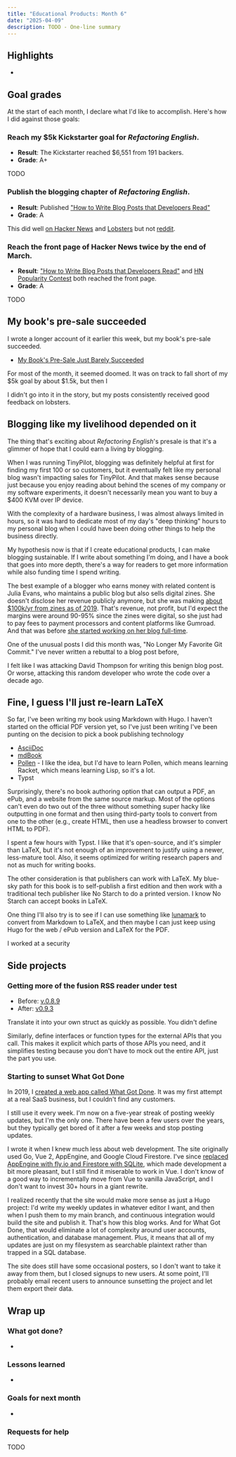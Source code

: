 ```yaml
---
title: "Educational Products: Month 6"
date: "2025-04-09"
description: TODO - One-line summary
---
```


## Highlights

-

## Goal grades

At the start of each month, I declare what I'd like to accomplish. Here's how I did against those goals:

### Reach my $5k Kickstarter goal for _Refactoring English_.

- **Result**: The Kickstarter reached $6,551 from 191 backers.
- **Grade**: A+

TODO

### Publish the blogging chapter of _Refactoring English_.

- **Result**: Published ["How to Write Blog Posts that Developers Read"](https://refactoringenglish.com/chapters/write-blog-posts-developers-read/)
- **Grade**: A

This did well [on Hacker News](https://news.ycombinator.com/item?id=43503872) and [Lobsters](https://lobste.rs/s/youq7y/how_write_blog_posts_developers_read) but not [reddit](https://www.reddit.com/r/programming/comments/1jl3wgw/how_to_write_blog_posts_that_developers_read/).

### Reach the front page of Hacker News twice by the end of March.

- **Result**: ["How to Write Blog Posts that Developers Read"](https://news.ycombinator.com/item?id=43503872) and [HN Popularity Contest](https://refactoringenglish.com/tools/hn-popularity/) both reached the front page.
- **Grade**: A

TODO

## My book's pre-sale succeeded

I wrote a longer account of it earlier this week, but my book's pre-sale succeeded.

- [My Book's Pre-Sale Just Barely Succeeded](/book-pre-sale-just-barely-succeeded/)

For most of the month, it seemed doomed. It was on track to fall short of my $5k goal by about $1.5k, but then I

I didn't go into it in the story, but my posts consistently received good feedback on lobsters.

## Blogging like my livelihood depended on it

The thing that's exciting about _Refactoring English_'s presale is that it's a glimmer of hope that I could earn a living by blogging.

When I was running TinyPilot, blogging was definitely helpful at first for finding my first 100 or so customers, but it eventually felt like my personal blog wasn't impacting sales for TinyPilot. And that makes sense because just because you enjoy reading about behind the scenes of my company or my software experiments, it doesn't necessarily mean you want to buy a $400 KVM over IP device.

With the complexity of a hardware business, I was almost always limited in hours, so it was hard to dedicate most of my day's "deep thinking" hours to my personal blog when I could have been doing other things to help the business directly.

My hypothesis now is that if I create educational products, I can make blogging sustainable. If I write about something I'm doing, and I have a book that goes into more depth, there's a way for readers to get more information while also funding time I spend writing.

The best example of a blogger who earns money with related content is Julia Evans, who maintains a public blog but also sells digital zines. She doesn't disclose her revenue publicly anymore, but she was making [about $100k/yr from zines as of 2019](https://jvns.ca/blog/2019/10/01/zine-revenue-2019/). That's revenue, not profit, but I'd expect the margins were around 90-95% since the zines were digital, so she just had to pay fees to payment processors and content platforms like Gumroad. And that was before [she started working on her blog full-time](https://jvns.ca/blog/2019/09/13/a-year-explaining-computer-things/).

One of the unusual posts I did this month was, "No Longer My Favorite Git Commit." I've never written a rebuttal to a blog post before,

I felt like I was attacking David Thompson for writing this benign blog post. Or worse, attacking this random developer who wrote the code over a decade ago.

## Fine, I guess I'll just re-learn LaTeX

So far, I've been writing my book using Markdown with Hugo. I haven't started on the official PDF version yet, so I've just been writing I've been punting on the decision to pick a book publishing technology

- [AsciiDoc](https://asciidoc.org/)
- [mdBook](https://rust-lang.github.io/mdBook/)
- [Pollen](https://docs.racket-lang.org/pollen/index.html) - I like the idea, but I'd have to learn Pollen, which means learning Racket, which means learning Lisp, so it's a lot.
- Typst

Surprisingly, there's no book authoring option that can output a PDF, an ePub, and a website from the same source markup. Most of the options can't even do two out of the three without something super hacky like outputting in one format and then using third-party tools to convert from one to the other (e.g., create HTML, then use a headless browser to convert HTML to PDF).

I spent a few hours with Typst. I like that it's open-source, and it's simpler than LaTeX, but it's not enough of an improvement to justify using a newer, less-mature tool. Also, it seems optimized for writing research papers and not as much for writing books.

The other consideration is that publishers can work with LaTeX. My blue-sky path for this book is to self-publish a first edition and then work with a traditional tech publisher like No Starch to do a printed version. I know No Starch can accept books in LaTeX.

One thing I'll also try is to see if I can use something like [lunamark](https://github.com/jgm/lunamark) to convert from Markdown to LaTeX, and then maybe I can just keep using Hugo for the web / ePub version and LaTeX for the PDF.

I worked at a security

## Side projects

### Getting more of the fusion RSS reader under test

- Before: [v.0.8.9](https://github.com/0x2E/fusion/tree/v0.8.9/service/pull)
- After: [v0.9.3](https://github.com/0x2E/fusion/tree/v0.9.3/service/pull)

Translate it into your own struct as quickly as possible. You didn't define

Similarly, define interfaces or function types for the external APIs that you call. This makes it explicit which parts of those APIs you need, and it simplifies testing because you don't have to mock out the entire API, just the part you use.

### Starting to sunset What Got Done

In 2019, I [created a web app called What Got Done](/status-updates-to-nobody/). It was my first attempt at a real SaaS business, but I couldn't find any customers.

I still use it every week. I'm now on a five-year streak of posting weekly updates, but I'm the only one. There have been a few users over the years, but they typically get bored of it after a few weeks and stop posting updates.

I wrote it when I knew much less about web development. The site originally used Go, Vue 2, AppEngine, and Google Cloud Firestore. I've since [replaced AppEngine with fly.io and Firestore with SQLite](https://github.com/mtlynch/whatgotdone/pull/639), which made development a bit more pleasant, but I still find it miserable to work in Vue. I don't know of a good way to incrementally move from Vue to vanilla JavaScript, and I don't want to invest 30+ hours in a giant rewrite.

I realized recently that the site would make more sense as just a Hugo project: I'd write my weekly updates in whatever editor I want, and then when I push them to my main branch, and continuous integration would build the site and publish it. That's how this blog works. And for What Got Done, that would eliminate a lot of complexity around user accounts, authentication, and database management. Plus, it means that all of my updates are just on my filesystem as searchable plaintext rather than trapped in a SQL database.

The site does still have some occasional posters, so I don't want to take it away from them, but I closed signups to new users. At some point, I'll probably email recent users to announce sunsetting the project and let them export their data.

## Wrap up

### What got done?

-

### Lessons learned

-

### Goals for next month

-

### Requests for help

TODO
